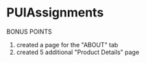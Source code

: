 # PUIAssignments
BONUS POINTS
1. created a page for the "ABOUT" tab
2. created 5 additional "Product Details" page

